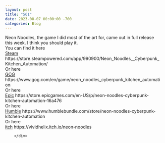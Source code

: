 ```yaml
---
layout: post
title: "561"
date: 2023-08-07 00:00:00 -700
categories: Blog
---
```


<div class="blog-content">
				<div class="paragraph">Neon Noodles, the game I did most of the art for, came out in full release this week. I think you should play it.<br>You can find it here<br><a href="https://store.steampowered.com/app/990900/Neon_Noodles__Cyberpunk_Kitchen_Automation/" target="_blank">Steam</a> https://store.steampowered.com/app/990900/Neon_Noodles__Cyberpunk_Kitchen_Automation/<br>Or here<br><a href="https://www.gog.com/en/game/neon_noodles_cyberpunk_kitchen_automation" target="_blank">GOG</a> https://www.gog.com/en/game/neon_noodles_cyberpunk_kitchen_automation<br>Or here<br><a href="https://store.epicgames.com/en-US/p/neon-noodles-cyberpunk-kitchen-automation-16a476" target="_blank">Epic</a> https://store.epicgames.com/en-US/p/neon-noodles-cyberpunk-kitchen-automation-16a476<br>Or here<br><a href="https://www.humblebundle.com/store/neon-noodles-cyberpunk-kitchen-automation" target="_blank">Humble</a> https://www.humblebundle.com/store/neon-noodles-cyberpunk-kitchen-automation<br>Or here<br><a href="https://vividhelix.itch.io/neon-noodles" target="_blank">itch</a> https://vividhelix.itch.io/neon-noodles</div>

		</div>
        